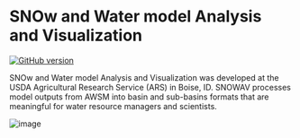 # SNOw and Water model Analysis and Visualization

[![GitHub version](https://badge.fury.io/gh/USDA-ARS-NWRC%2Fsnowav.svg)](https://badge.fury.io/gh/USDA-ARS-NWRC%2Fsnowav)

SNOw and Water model Analysis and Visualization was developed at the USDA
Agricultural Research Service (ARS) in Boise, ID. SNOWAV processes model
outputs from AWSM into basin and sub-basins formats that are meaningful for
water resource managers and scientists.

![image](https://raw.githubusercontent.com/USDA-ARS-NWRC/awsm/master/docs/_static/ModelSystemOverview_new.png)
